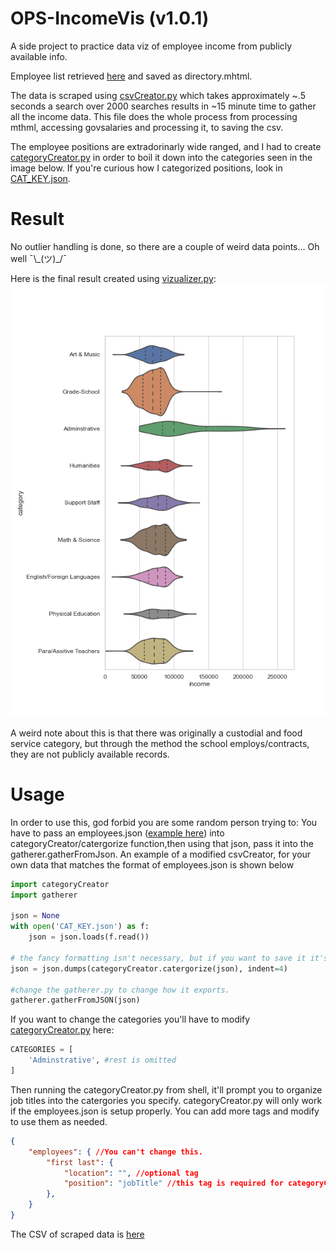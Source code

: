 # OPS-IncomeVis (v1.0.1)
A side project to practice data viz of employee income from publicly available info. 

Employee list retrieved [here](https://www.olatheschools.org/domain/50) and saved as directory.mhtml.

The data is scraped using [csvCreator.py](csvCreator/csvCreator.py) which takes approximately ~.5 seconds a search over 2000 searches results in ~15 minute
time to gather all the income data. This file does the whole process from processing mthml, accessing govsalaries and processing it, to saving the csv.

The employee positions are extradorinarly wide ranged, and I had to create [categoryCreator.py](csvCreator/categoryCreator.py) in order to
boil it down into the categories seen in the image below. If you're curious how I categorized positions, look in [CAT_KEY.json](csvCreator/CAT_KEY.json).

# Result
No outlier handling is done, so there are a couple of weird data points... Oh well ¯\\\_(ツ)_/¯

Here is the final result created using [vizualizer.py](vizualizer.py):
![IncomeVizualization](income.png)

A weird note about this is that there was originally a custodial and food service category, but through the method the school employs/contracts, they are not publicly available records.
# Usage
In order to use this, god forbid you are some random person trying to: You have to pass an employees.json ([example here](csvCreator/employees.json)) 
into categoryCreator/catergorize function,then using that json, pass it into the gatherer.gatherFromJson. An example of a modified csvCreator, for
your own data that matches the format of employees.json is shown below
```python
import categoryCreator
import gatherer

json = None
with open('CAT_KEY.json') as f:
    json = json.loads(f.read())

# the fancy formatting isn't necessary, but if you want to save it it's nice
json = json.dumps(categoryCreator.catergorize(json), indent=4)

#change the gatherer.py to change how it exports.
gatherer.gatherFromJSON(json)
```

If you want to change the categories you'll have to modify [categoryCreator.py](csvCreator/categoryCreator.py) here:
```python
CATEGORIES = [
    'Adminstrative', #rest is omitted
]
```
Then running the categoryCreator.py from shell, it'll prompt you to organize job titles into the catergories you specify.
categoryCreator.py will only work if the employees.json is setup properly. You can add more tags and modify to use them as needed.
```json
{
    "employees": { //You can't change this.
        "first last": { 
            "location": "", //optional tag
            "position": "jobTitle" //this tag is required for categoryCreator to work
        },
    }
}
```

The CSV of scraped data is [here](income.csv)


